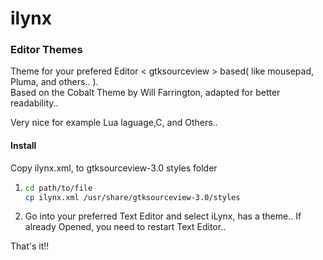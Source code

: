 # ilynx
### Editor Themes

Theme for your prefered Editor < gtksourceview > based( like mousepad, Pluma, and others.. ).  
Based on the Cobalt Theme by Will Farrington, adapted for better readability..

Very nice for example Lua laguage,C, and Others..

#### Install
Copy ilynx.xml, to gtksourceview-3.0 styles folder
1. ```bash
   cd path/to/file
   cp ilynx.xml /usr/share/gtksourceview-3.0/styles
   ```
2. Go into your preferred Text Editor and select iLynx, has a theme..
   If already Opened, you need to restart Text Editor..

That's it!!

